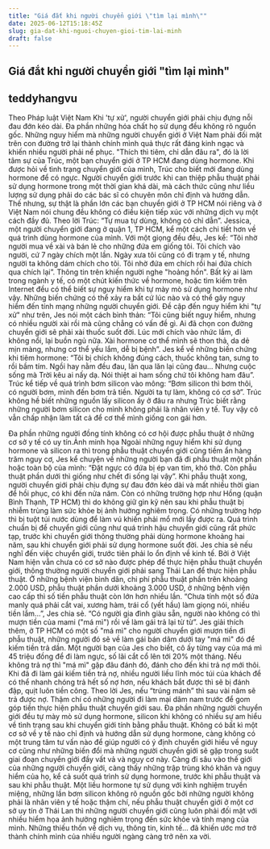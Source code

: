 ```yaml
---
title: "Giá đắt khi người chuyển giới \"tìm lại mình\""
date: 2025-06-12T15:18:45Z
slug: gia-dat-khi-nguoi-chuyen-gioi-tim-lai-minh
draft: false
---
```


## Giá đắt khi người chuyển giới "tìm lại mình"

## teddyhangvu

Theo Pháp luật Việt Nam
Khi 'tự xử', người chuyển giới phải chịu đựng nỗi đau đớn kéo dài. Đa phần những hóa chất họ sử dụng đều không rõ nguồn gốc.
Những nguy hiểm mà những người chuyển giới ở Việt Nam phải đối mặt trên con đường trở lại thành chính mình quả thực rất đáng kinh ngạc và khiến nhiều người phải nể phục. "Thích thì tiêm, chỉ dẫn đâu ra", đó là lời tâm sự của Trúc, một bạn chuyển giới ở TP HCM đang dùng hormone. Khi được hỏi về tình trạng chuyển giới của mình, Trúc cho biết mới đang dùng hormone để có ngực.
Người chuyển giới trước khi can thiệp phẫu thuật phải sử dụng hormone trong một thời gian khá dài, mà cách thức cũng như liều lượng sử dụng phải do các bác sĩ có chuyên môn chỉ định và hướng dẫn. Thế nhưng, sự thật là phần lớn các bạn chuyển giới ở TP HCM nói riêng và ở Việt Nam nói chung đều không có điều kiện tiếp xúc với những dịch vụ một cách đầy đủ. Theo lời Trúc: “Tự mua tự dùng, không có chỉ dẫn”.
Jessica, một người chuyển giới đang ở quận 1, TP HCM, kể một cách chi tiết hơn về quá trình dùng hormone của mình. Với một giọng đều đều, Jes kể: “Tôi nhờ người mua về xài và bán lẻ cho những đứa em giống tôi. Tôi chích vào người, cứ 7 ngày chích một lần. Ngày xưa tôi cũng có đi trạm y tế, nhưng người ta không dám chích cho tôi. Tôi nhờ đứa em chích rồi hai đứa chích qua chích lại”.
Thông tin trên khiến người nghe "hoảng hồn". Bất kỳ ai làm trong ngành y tế, có một chút kiến thức về hormone, hoặc tìm kiếm trên Internet đều có thể biết sự nguy hiểm khi tự mày mò sử dụng hormone như vậy. Những biến chứng có thể xảy ra bất cứ lúc nào và có thể gây nguy hiểm đến tính mạng những người chuyển giới.
Đề cập đến nguy hiểm khi "tự xử" như trên, Jes nói một cách bình thản: “Tôi cũng biết nguy hiểm, nhưng có nhiều người xài rồi mà cũng chẳng có vấn đề gì. Ai đã chọn con đường chuyển giới sẽ phải xài thuốc suốt đời. Lúc mới chích vào nhức lắm, đi không nổi, lại buồn ngủ nữa. Xài hormone cơ thể mình sẽ thon thả, da dẻ mịn màng, nhưng cơ thể yếu lắm, dễ bị bệnh”.
Jes kể về những biến chứng khi tiêm hormone: “Tôi bị chích không đúng cách, thuốc không tan, sưng to rồi bầm tím. Ngồi hay nằm đều đau, lăn qua lăn lại cũng đau... Nhưng cuộc sống mà Trời kêu ai nấy dạ. Nói thiệt ai ham sống chứ tôi không ham đâu”.
Trúc kể tiếp về quá trình bơm silicon vào mông: “Bơm silicon thì bơm thôi, có người bơm, mình đến bơm trả tiền. Người ta tự làm, không có cơ sở”. Trúc không hề biết những nguồn lấy silicon ấy ở đâu ra nhưng Trúc biết rằng những người bơm silicon cho mình không phải là nhân viên y tế. Tuy vậy cô vẫn chấp nhận làm tất cả để cơ thể mình giống con gái hơn.

Đa phần những người đồng tính không có cơ hội được phẫu thuật ở những cơ sở y tế có uy tín.Ảnh minh họa​
Ngoài những nguy hiểm khi sử dụng hormone và silicon ra thì trong phẫu thuật chuyển giới cũng tiềm ẩn hàng trăm nguy cơ, Jes kể chuyện về những người bạn đã đi phẫu thuật một phần hoặc toàn bộ của mình: “Đặt ngực có đứa bị ép van tim, khó thở. Còn phẫu thuật phần dưới thì giống như chết đi sống lại vậy”. Khi phẫu thuật xong, người chuyển giới phải chịu đựng sự đau đớn kéo dài và mất nhiều thời gian để hồi phục, có khi đến nửa năm.
Còn có những trường hợp như Hồng (quận Bình Thạnh, TP HCM) thì do không giữ gìn kỹ nên sau khi phẫu thuật bị nhiễm trùng làm sức khỏe bị ảnh hưởng nghiêm trọng. Có những trường hợp thì bị tuột túi nước dùng để làm vú khiến phải mổ mới lấy được ra. Quá trình chuẩn bị để chuyển giới cũng như quá trình hậu chuyển giới cũng rất phức tạp, trước khi chuyển giới thông thường phải dùng hormone khoảng hai năm, sau khi chuyển giới phải sử dụng hormone suốt đời.
Jes chia sẻ nếu nghĩ đến việc chuyển giới, trước tiên phải lo ổn định về kinh tế. Bởi ở Việt Nam hiện vẫn chưa có cơ sở nào được phép để thực hiện phẫu thuật chuyển giới, thông thường người chuyển giới phải sang Thái Lan để thực hiện phẫu thuật.
Ở những bệnh viện bình dân, chi phí phẫu thuật phần trên khoảng 2.000 USD, phẫu thuật phần dưới khoảng 3.000 USD, ở những bệnh viện cao cấp thì số tiền phẫu thuật còn lớn hơn nhiều lần. “Chưa tính một số đứa manly quá phải cắt vai, xương hàm, trái cổ (yết hầu) làm giọng nói, nhiều tiền lắm...”, Jes chia sẻ. “Có người gia đình giàu sẵn, người nào không có thì mượn tiền của mami ("má mì") rồi về làm gái trả lại từ từ”.
Jes giải thích thêm, ở TP HCM có một số "má mì" cho người chuyển giới mượn tiền đi phẫu thuật, những người đó sẽ về làm gái bán dâm dưới tay "má mì" đó để kiếm tiền trả dần. Một người bạn của Jes cho biết, cô ấy từng vay của má mì 45 triệu đồng để đi làm ngực, số lãi cắt cổ lên tới 20% một tháng. Nếu không trả nợ thì "má mì" gặp đâu đánh đó, đánh cho đến khi trả nợ mới thôi.
Khi đã đi làm gái kiếm tiền trả nợ, nhiều người liều lĩnh móc túi của khách để có thể nhanh chóng trả hết số nợ hơn, nếu khách bắt được thì sẽ bị đánh đập, quịt luôn tiền công. Theo lời Jes, nếu “trúng mánh” thì sau vài năm sẽ trả được nợ. Thậm chí có những người đi làm mại dâm nam trước để gom góp tiền thực hiện phẫu thuật chuyển giới sau.
Đa phần những người chuyển giới đều tự mày mò sử dụng hormone, silicon khi không có nhiều sự am hiểu về tình trạng sau khi chuyển giới tính bằng phẫu thuật. Không có bất kì một cơ sở về y tế nào chỉ định và hướng dẫn sử dụng hormone, càng không có một trung tâm tư vấn nào để giúp người có ý định chuyển giới hiểu về nguy cơ cũng như những biến đổi mà những người chuyển giới sẽ gặp trong suốt giai đoạn chuyển giới đầy vất vả và nguy cơ này.
Càng đi sâu vào thế giới của những người chuyển giới, càng thấy những trập trùng khó khăn và nguy hiểm của họ, kể cả suốt quá trình sử dụng hormone, trước khi phẫu thuật và sau khi phẫu thuật. Một liều hormone tự sử dụng với kinh nghiệm truyền miệng, những lần bơm silicon không rõ nguồn gốc bởi những người không phải là nhân viên y tế hoặc thậm chí, nếu phẫu thuật chuyển giới ở một cơ sở uy tín ở Thái Lan thì những người chuyển giới cũng luôn phải đối mặt với nhiều hiểm họa ảnh hưởng nghiêm trọng đến sức khỏe và tính mạng của mình. Những thiếu thốn về dịch vụ, thông tin, kinh tế… đã khiến ước mơ trở thành chính mình của nhiều người ngàng càng trở nên xa vời.